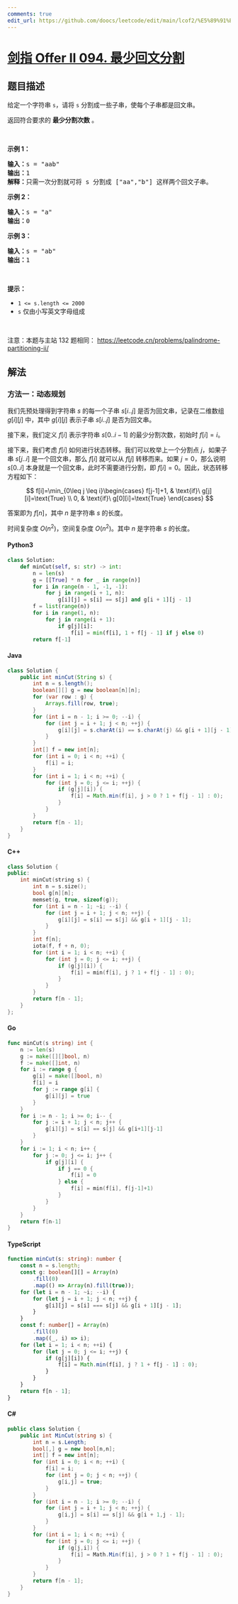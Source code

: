 ```yaml
---
comments: true
edit_url: https://github.com/doocs/leetcode/edit/main/lcof2/%E5%89%91%E6%8C%87%20Offer%20II%20094.%20%E6%9C%80%E5%B0%91%E5%9B%9E%E6%96%87%E5%88%86%E5%89%B2/README.md
---
```


<!-- problem:start -->

# [剑指 Offer II 094. 最少回文分割](https://leetcode.cn/problems/omKAoA)

## 题目描述

<!-- description:start -->

<p>给定一个字符串 <code>s</code>，请将 <code>s</code> 分割成一些子串，使每个子串都是回文串。</p>

<p>返回符合要求的 <strong>最少分割次数</strong> 。</p>

<div class="original__bRMd">
<div>
<p>&nbsp;</p>

<p><strong>示例 1：</strong></p>

<pre>
<strong>输入：</strong>s = &quot;aab&quot;
<strong>输出：</strong>1
<strong>解释：</strong>只需一次分割就可将&nbsp;s<em> </em>分割成 [&quot;aa&quot;,&quot;b&quot;] 这样两个回文子串。
</pre>

<p><strong>示例 2：</strong></p>

<pre>
<strong>输入：</strong>s = &quot;a&quot;
<strong>输出：</strong>0
</pre>

<p><strong>示例 3：</strong></p>

<pre>
<strong>输入：</strong>s = &quot;ab&quot;
<strong>输出：</strong>1
</pre>

<p>&nbsp;</p>

<p><strong>提示：</strong></p>

<ul>
	<li><code>1 &lt;= s.length &lt;= 2000</code></li>
	<li><code>s</code> 仅由小写英文字母组成</li>
</ul>
</div>
</div>

<p>&nbsp;</p>

<p><meta charset="UTF-8" />注意：本题与主站 132&nbsp;题相同：&nbsp;<a href="https://leetcode.cn/problems/palindrome-partitioning-ii/">https://leetcode.cn/problems/palindrome-partitioning-ii/</a></p>

<!-- description:end -->

## 解法

<!-- solution:start -->

### 方法一：动态规划

我们先预处理得到字符串 $s$ 的每一个子串 $s[i..j]$ 是否为回文串，记录在二维数组 $g[i][j]$ 中，其中 $g[i][j]$ 表示子串 $s[i..j]$ 是否为回文串。

接下来，我们定义 $f[i]$ 表示字符串 $s[0..i-1]$ 的最少分割次数，初始时 $f[i]=i$。

接下来，我们考虑 $f[i]$ 如何进行状态转移。我们可以枚举上一个分割点 $j$，如果子串 $s[j..i]$ 是一个回文串，那么 $f[i]$ 就可以从 $f[j]$ 转移而来。如果 $j=0$，那么说明 $s[0..i]$ 本身就是一个回文串，此时不需要进行分割，即 $f[i]=0$。因此，状态转移方程如下：

$$
f[i]=\min_{0\leq j \leq i}\begin{cases} f[j-1]+1, & \text{if}\ g[j][i]=\text{True} \\ 0, & \text{if}\ g[0][i]=\text{True} \end{cases}
$$

答案即为 $f[n]$，其中 $n$ 是字符串 $s$ 的长度。

时间复杂度 $O(n^2)$，空间复杂度 $O(n^2)$。其中 $n$ 是字符串 $s$ 的长度。

<!-- tabs:start -->

#### Python3

```python
class Solution:
    def minCut(self, s: str) -> int:
        n = len(s)
        g = [[True] * n for _ in range(n)]
        for i in range(n - 1, -1, -1):
            for j in range(i + 1, n):
                g[i][j] = s[i] == s[j] and g[i + 1][j - 1]
        f = list(range(n))
        for i in range(1, n):
            for j in range(i + 1):
                if g[j][i]:
                    f[i] = min(f[i], 1 + f[j - 1] if j else 0)
        return f[-1]
```

#### Java

```java
class Solution {
    public int minCut(String s) {
        int n = s.length();
        boolean[][] g = new boolean[n][n];
        for (var row : g) {
            Arrays.fill(row, true);
        }
        for (int i = n - 1; i >= 0; --i) {
            for (int j = i + 1; j < n; ++j) {
                g[i][j] = s.charAt(i) == s.charAt(j) && g[i + 1][j - 1];
            }
        }
        int[] f = new int[n];
        for (int i = 0; i < n; ++i) {
            f[i] = i;
        }
        for (int i = 1; i < n; ++i) {
            for (int j = 0; j <= i; ++j) {
                if (g[j][i]) {
                    f[i] = Math.min(f[i], j > 0 ? 1 + f[j - 1] : 0);
                }
            }
        }
        return f[n - 1];
    }
}
```

#### C++

```cpp
class Solution {
public:
    int minCut(string s) {
        int n = s.size();
        bool g[n][n];
        memset(g, true, sizeof(g));
        for (int i = n - 1; ~i; --i) {
            for (int j = i + 1; j < n; ++j) {
                g[i][j] = s[i] == s[j] && g[i + 1][j - 1];
            }
        }
        int f[n];
        iota(f, f + n, 0);
        for (int i = 1; i < n; ++i) {
            for (int j = 0; j <= i; ++j) {
                if (g[j][i]) {
                    f[i] = min(f[i], j ? 1 + f[j - 1] : 0);
                }
            }
        }
        return f[n - 1];
    }
};
```

#### Go

```go
func minCut(s string) int {
	n := len(s)
	g := make([][]bool, n)
	f := make([]int, n)
	for i := range g {
		g[i] = make([]bool, n)
		f[i] = i
		for j := range g[i] {
			g[i][j] = true
		}
	}
	for i := n - 1; i >= 0; i-- {
		for j := i + 1; j < n; j++ {
			g[i][j] = s[i] == s[j] && g[i+1][j-1]
		}
	}
	for i := 1; i < n; i++ {
		for j := 0; j <= i; j++ {
			if g[j][i] {
				if j == 0 {
					f[i] = 0
				} else {
					f[i] = min(f[i], f[j-1]+1)
				}
			}
		}
	}
	return f[n-1]
}
```

#### TypeScript

```ts
function minCut(s: string): number {
    const n = s.length;
    const g: boolean[][] = Array(n)
        .fill(0)
        .map(() => Array(n).fill(true));
    for (let i = n - 1; ~i; --i) {
        for (let j = i + 1; j < n; ++j) {
            g[i][j] = s[i] === s[j] && g[i + 1][j - 1];
        }
    }
    const f: number[] = Array(n)
        .fill(0)
        .map((_, i) => i);
    for (let i = 1; i < n; ++i) {
        for (let j = 0; j <= i; ++j) {
            if (g[j][i]) {
                f[i] = Math.min(f[i], j ? 1 + f[j - 1] : 0);
            }
        }
    }
    return f[n - 1];
}
```

#### C#

```cs
public class Solution {
    public int MinCut(string s) {
        int n = s.Length;
        bool[,] g = new bool[n,n];
        int[] f = new int[n];
        for (int i = 0; i < n; ++i) {
            f[i] = i;
            for (int j = 0; j < n; ++j) {
                g[i,j] = true;
            }
        }
        for (int i = n - 1; i >= 0; --i) {
            for (int j = i + 1; j < n; ++j) {
                g[i,j] = s[i] == s[j] && g[i + 1,j - 1];
            }
        }
        for (int i = 1; i < n; ++i) {
            for (int j = 0; j <= i; ++j) {
                if (g[j,i]) {
                    f[i] = Math.Min(f[i], j > 0 ? 1 + f[j - 1] : 0);
                }
            }
        }
        return f[n - 1];
    }
}
```

<!-- tabs:end -->

<!-- solution:end -->

<!-- problem:end -->
